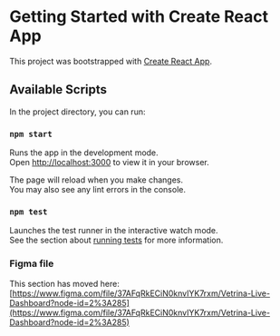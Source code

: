 # Getting Started with Create React App

This project was bootstrapped with [Create React App](https://github.com/facebook/create-react-app).

## Available Scripts

In the project directory, you can run:

### `npm start`

Runs the app in the development mode.\
Open [http://localhost:3000](http://localhost:3000) to view it in your browser.

The page will reload when you make changes.\
You may also see any lint errors in the console.

### `npm test`

Launches the test runner in the interactive watch mode.\
See the section about [running tests](https://facebook.github.io/create-react-app/docs/running-tests) for more information.

### Figma file

This section has moved here: [https://www.figma.com/file/37AFqRkECiN0knvIYK7rxm/Vetrina-Live-Dashboard?node-id=2%3A285](https://www.figma.com/file/37AFqRkECiN0knvIYK7rxm/Vetrina-Live-Dashboard?node-id=2%3A285)
